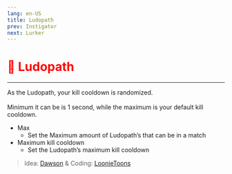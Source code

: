 ```yaml
---
lang: en-US
title: Ludopath
prev: Instigator
next: Lurker
---
```


# <font color=red>🤡 <b>Ludopath</b></font> <Badge text="Killing" type="tip" vertical="middle"/>
---

As the Ludopath, your kill cooldown is randomized.<br><br>
Minimum it can be is 1 second, while the maximum is your default kill cooldown.
* Max
  * Set the Maximum amount of Ludopath’s that can be in a match
* Maximum kill cooldown
  * Set the Ludopath’s maximum kill cooldown

> Idea: [Dawson](#) & Coding: [LoonieToons](https://github.com/Loonie-Toons)